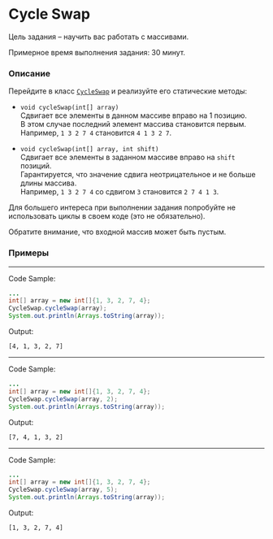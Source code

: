 # Cycle Swap

Цель задания – научить вас работать с массивами.

Примерное время выполнения задания: 30 минут.

### Описание

Перейдите в класс [`CycleSwap`](src/main/java/com/epam/rd/autotasks/CycleSwap.java) и реализуйте его статические методы:

* `void cycleSwap(int[] array)`\
  Сдвигает все элементы в данном массиве вправо на 1 позицию. \
  В этом случае последний элемент массива становится первым.\
  Например, `1 3 2 7 4` становится `4 1 3 2 7`.

* `void cycleSwap(int[] array, int shift)`\
  Сдвигает все элементы в заданном массиве вправо на `shift` позиций.\
  Гарантируется, что значение сдвига неотрицательное и не больше длины массива.\
  Например, `1 3 2 7 4` со сдвигом `3` становится `2 7 4 1 3`.

Для большего интереса при выполнении задания попробуйте не использовать циклы в своем коде (это не обязательно).

Обратите внимание, что входной массив может быть пустым.

### Примеры

---
Code Sample:

```java
...
int[] array = new int[]{1, 3, 2, 7, 4};
CycleSwap.cycleSwap(array);
System.out.println(Arrays.toString(array));
```

Output:

```
[4, 1, 3, 2, 7]
```

---
Code Sample:

```java
...
int[] array = new int[]{1, 3, 2, 7, 4};
CycleSwap.cycleSwap(array, 2);
System.out.println(Arrays.toString(array));
```

Output:

```
[7, 4, 1, 3, 2]
```

---
Code Sample:

```java
...
int[] array = new int[]{1, 3, 2, 7, 4};
CycleSwap.cycleSwap(array, 5);
System.out.println(Arrays.toString(array));
```

Output:

```
[1, 3, 2, 7, 4]
```

